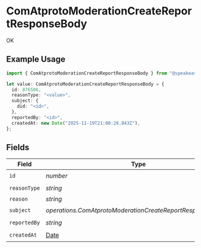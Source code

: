 # ComAtprotoModerationCreateReportResponseBody

OK

## Example Usage

```typescript
import { ComAtprotoModerationCreateReportResponseBody } from "@speakeasy-sdks/bluesky/models/operations";

let value: ComAtprotoModerationCreateReportResponseBody = {
  id: 876506,
  reasonType: "<value>",
  subject: {
    did: "<id>",
  },
  reportedBy: "<id>",
  createdAt: new Date("2025-11-19T21:08:28.843Z"),
};
```

## Fields

| Field                                                                                         | Type                                                                                          | Required                                                                                      | Description                                                                                   |
| --------------------------------------------------------------------------------------------- | --------------------------------------------------------------------------------------------- | --------------------------------------------------------------------------------------------- | --------------------------------------------------------------------------------------------- |
| `id`                                                                                          | *number*                                                                                      | :heavy_check_mark:                                                                            | N/A                                                                                           |
| `reasonType`                                                                                  | *string*                                                                                      | :heavy_check_mark:                                                                            | N/A                                                                                           |
| `reason`                                                                                      | *string*                                                                                      | :heavy_minus_sign:                                                                            | N/A                                                                                           |
| `subject`                                                                                     | *operations.ComAtprotoModerationCreateReportResponseSubject*                                  | :heavy_check_mark:                                                                            | N/A                                                                                           |
| `reportedBy`                                                                                  | *string*                                                                                      | :heavy_check_mark:                                                                            | N/A                                                                                           |
| `createdAt`                                                                                   | [Date](https://developer.mozilla.org/en-US/docs/Web/JavaScript/Reference/Global_Objects/Date) | :heavy_check_mark:                                                                            | N/A                                                                                           |
